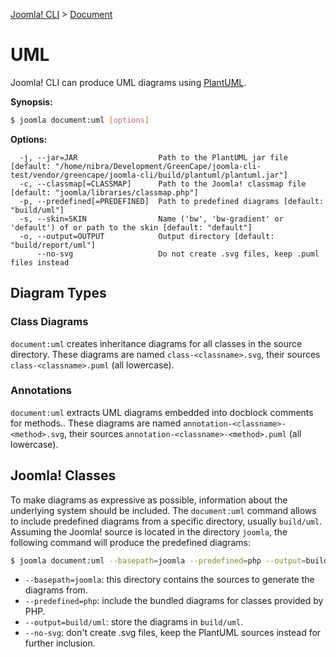 [Joomla! CLI](../index.md) > [Document](document.md)
# UML

Joomla! CLI can produce UML diagrams using [PlantUML](http://plantuml.com).

**Synopsis:**
```bash
$ joomla document:uml [options]
```

**Options:**
```
  -j, --jar=JAR                  Path to the PlantUML jar file [default: "/home/nibra/Development/GreenCape/joomla-cli-test/vendor/greencape/joomla-cli/build/plantuml/plantuml.jar"]
  -c, --classmap[=CLASSMAP]      Path to the Joomla! classmap file [default: "joomla/libraries/classmap.php"]
  -p, --predefined[=PREDEFINED]  Path to predefined diagrams [default: "build/uml"]
  -s, --skin=SKIN                Name ('bw', 'bw-gradient' or 'default') of or path to the skin [default: "default"]
  -o, --output=OUTPUT            Output directory [default: "build/report/uml"]
      --no-svg                   Do not create .svg files, keep .puml files instead
```

## Diagram Types

### Class Diagrams

`document:uml` creates inheritance diagrams for all classes in the source directory. These diagrams are named `class-<classname>.svg`, their sources `class-<classname>.puml` (all lowercase).

### Annotations

`document:uml` extracts UML diagrams embedded into docblock comments for methods.. These diagrams are named `annotation-<classname>-<method>.svg`, their sources `annotation-<classname>-<method>.puml` (all lowercase).

## Joomla! Classes

To make diagrams as expressive as possible, information about the underlying system should be included.
The `document:uml` command allows to include predefined diagrams from a specific directory, usually `build/uml`.
Assuming the Joomla! source is located in the directory `joomla`, the following command will produce the predefined diagrams:

```bash
$ joomla document:uml --basepath=joomla --predefined=php --output=build/uml --no-svg 
``` 

* `--basepath=joomla`: this directory contains the sources to generate the diagrams from.
* `--predefined=php`: include the bundled diagrams for classes provided by PHP.
* `--output=build/uml`: store the diagrams in `build/uml`.
* `--no-svg`: don't create .svg files, keep the PlantUML sources instead for further inclusion.
